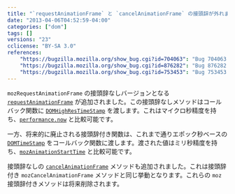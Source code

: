 ```yaml
---
title: "`requestAnimationFrame` と `cancelAnimationFrame` の接頭辞が外れました"
date: "2013-04-06T04:52:59-04:00"
categories: ["dom"]
tags: []
versions: "23"
cclicense: "BY-SA 3.0"
references:
    "https://bugzilla.mozilla.org/show_bug.cgi?id=704063": "Bug 704063 – Add unprefixed requestAnimationFrame"
    "https://bugzilla.mozilla.org/show_bug.cgi?id=876282": "Bug 876282 – Add unprefixed cancelAnimationFrame"
    "https://bugzilla.mozilla.org/show_bug.cgi?id=753453": "Bug 753453 – requestAnimationFrame callback should return DOMHighResTimeStamp"
---
```

`mozRequestAnimationFrame` の接頭辞なしバージョンとなる [`requestAnimationFrame`](https://developer.mozilla.org/ja/docs/Web/API/window.requestAnimationFrame) が追加されました。この接頭辞なしメソッドはコールバック関数に [`DOMHighResTimeStamp`](https://developer.mozilla.org/ja/docs/Web/API/DOMHighResTimeStamp) を渡します。これはマイクロ秒精度を持ち、[`performance.now`](https://developer.mozilla.org/ja/docs/Web/API/window.performance.now) と比較可能です。

一方、将来的に廃止される接頭辞付き関数は、これまで通りエポック秒ベースの [`DOMTimeStamp`](https://developer.mozilla.org/ja/docs/Web/API/DOMTimeStamp) をコールバック関数に渡します。渡された値はミリ秒精度を持ち、[`mozAnimationStartTime`](https://developer.mozilla.org/ja/docs/Web/API/window.mozAnimationStartTime) と比較可能です。

接頭辞なしの [`cancelAnimationFrame`](https://developer.mozilla.org/ja/docs/Web/API/window.cancelAnimationFrame) メソッドも追加されました。これは接頭辞付き `mozCancelAnimationFrame` メソッドと同じ挙動となります。これらの `moz` 接頭辞付きメソッドは将来削除されます。
